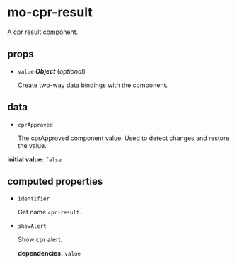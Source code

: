 # mo-cpr-result 

A cpr result component. 

## props 

- `value` ***Object*** (*optional*) 

  Create two-way data bindings with the component. 

## data 

- `cprApproved` 

  The cprApproved component value.
  Used to detect changes and restore the value. 

**initial value:** `false` 

## computed properties 

- `identifier` 

  Get name `cpr-result`. 
- `showAlert` 

  Show cpr alert. 

   **dependencies:** `value` 


